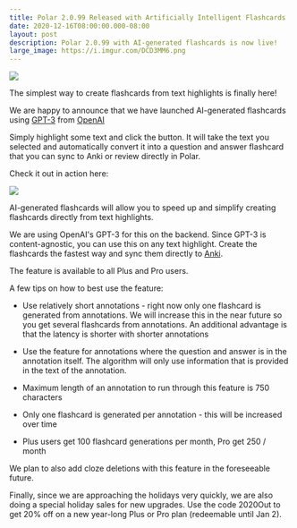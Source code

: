 ```yaml
---
title: Polar 2.0.99 Released with Artificially Intelligent Flashcards
date: 2020-12-16T08:00:00.000-08:00
layout: post
description: Polar 2.0.99 with AI-generated flashcards is now live! 
large_image: https://i.imgur.com/DCD3MM6.png
---
```


<img class="img-fluid" src="https://i.imgur.com/DCD3MM6.png">

The simplest way to create flashcards from text highlights is finally here!

We are happy to announce that we have launched AI-generated flashcards using <a
href="https://en.wikipedia.org/wiki/GPT-3">GPT-3</a> from <a href="https://openai.com/blog/openai-api/">OpenAI</a>

Simply highlight some text and click the button. It will take the text you
selected and automatically convert it into a question and answer flashcard that
you can sync to Anki or review directly in Polar.

Check it out in action here:

<img class="img-fluid" src="https://i.imgur.com/wZxpMyg.gif">

AI-generated flashcards will allow you to speed up and simplify creating
flashcards directly from text highlights.

We are using OpenAI's GPT-3 for this on the backend. Since GPT-3 is
content-agnostic, you can use this on any text highlight. Create the flashcards
the fastest way and sync them directly to <a rel="nofollow" href="https://ankiweb.net/about">Anki</a>.

The feature is available to all Plus and Pro users.

A few tips on how to best use the feature:

- Use relatively short annotations - right now only one flashcard is generated
from annotations. We will increase this in the near future so you get several
flashcards from annotations. An additional advantage is that the latency is
shorter with shorter annotations

- Use the feature for annotations where the question and answer is in the
annotation itself. The algorithm will only use information that is provided in
the text of the annotation.

- Maximum length of an annotation to run through this feature is 750 characters

- Only one flashcard is generated per annotation - this will be increased over time

- Plus users get 100 flashcard generations per month, Pro get 250 / month

We plan to also add cloze deletions with this feature in the foreseeable future.

Finally, since we are approaching the holidays very quickly, we are also doing a
special holiday sales for new upgrades. Use the code 2020Out to get 20% off on a
new year-long Plus or Pro plan (redeemable until Jan 2).
